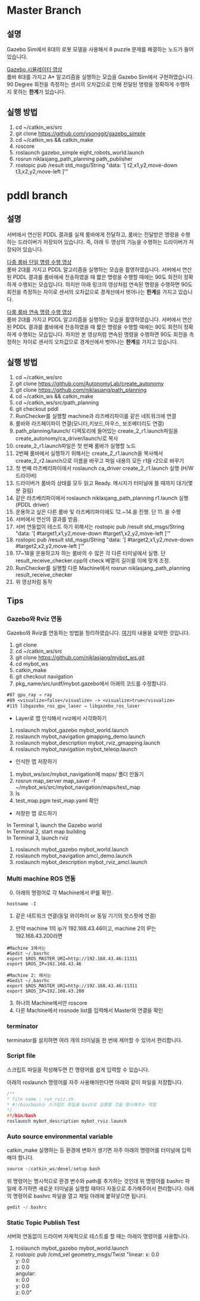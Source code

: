 # Master Branch

## 설명

Gazebo Sim에서 8대의 로봇 모델을 사용해서 8 puzzle 문제를 해결하는 노드가 들어있습니다.  

[Gazebo 시뮬레이터 영상](https://youtu.be/uGnAFQer308)  
룸바 8대를 가지고 A* 알고리즘을 실행하는 모습을 Gazebo Sim에서 구현하였습니다. 90 Degree 회전을 측정하는 센서의 오차값으로 인해 전달된 명령을 정확하게 수행하지 못하는 **한계**가 있습니다.

## 실행 방법

1. cd ~/catkin_ws/src
2. git clone https://github.com/ysonggit/gazebo_simple
3. cd ~/catkin_ws && catkin_make
4. roscore
5. roslaunch gazebo_simple eight_robots_world.launch
6. rosrun niklasjang_path_planning path_publisher
7. rostopic pub /result std_msgs/String "data: '[ t2,x1,y2,move-down t3,x2,y2,move-left ]'"

# pddl branch

## 설명 

서버에서 연산된 PDDL 결과를 실제 룸바에게 전달하고, 룸바는 전달받은 명령을 수행하는 드라이버가 저장되어 있습니다. 즉, 아래 두 영상의 기능을 수행하는 드라이버가 저장되어 있습니다.

[다중 룸바 단일 명령 수행 영상](https://youtu.be/i-6bfpRTpEc)  
룸바 2대를 가지고 PDDL 알고리즘을 실행하는 모습을 촬영하였습니다.  서버에서 연산된 PDDL 결과를 룸바에세 전송하였을 때 짧은 명령을 수행할 때에는 90도 회전이 정확하게 수행되는 모습입니다. 하지만 아래 링크의 영상처럼 연속된 명령을 수행하면 90도 회전을 측정하는 자이로 센서의 오차값으로 경계선에서 벗어나는 **한계**를 가지고 있습니다.

[다룸 룸바 연속 명령 수행 영상](https://youtu.be/GrBQo4zfoUY)  
룸바 2대를 가지고 PDDL 알고리즘을 실행하는 모습을 촬영하였습니다.  서버에서 연산된 PDDL 결과를 룸바에세 전송하였을 때 짧은 명령을 수행할 때에는 90도 회전이 정확하게 수행되는 모습입니다. 하지만 본 영상처럼 연속된 명령을 수행하면 90도 회전을 측정하는 자이로 센서의 오차값으로 경계선에서 벗어나는 **한계**를 가지고 있습니다.

## 실행 방법

1. cd ~/catkin_ws/src
2. git clone https://github.com/AutonomyLab/create_autonomy
3. git clone https://github.com/niklasjang/path_planning
4. cd ~/catkin_ws && catkin_make
5. cd ~/catkin_ws/src/path_planning
6. git checkout pddl
7. RunChecker를 실행할 machine과 라즈베리파이를 같은 네트워크에 연결
8. 룸바와 라즈페이파이 연결(모니터,키보드,마우스, 보조베터리도 연결)
9. path_planning/launch/ 디렉토리에 들어있는 create_2_r1.launch파일을 create_autonomy/ca_driver/launch/로 복사
10. create_2_r1.launch파일은 첫 번째 룸바가 실행할 노드
11. 2번째 룸바에서 실행하기 위해서는 create_2_r1.launch을 복사해서 create_2_r2.launch으로 이름을 바꾸고 파일 내용의 모든 r1을 r2으로 바꾸기
12. 첫 번째 라즈베리파이에서 roslaunch ca_driver create_2_r1.launch 실행 (H/W 드라이버)
13. 드라이버가 룸바의 상태를 모두 읽고 Ready. 메시지가 터미널에 뜰 때까지 대기(몇 분 걸림)
14. 같은 라즈베리파이에서 roslaunch niklasjang_path_planning r1.launch 실행(PDDL driver)
15. 운용하고 싶은 다른 룸바 및 라즈베리파이에도 12.~14.을 진행. 단 11. 을 수행
16. 서버에서 연산의 결과를 받음.
17. 서버 연동없이 테스트 하기 위해서는  rostopic pub /result std_msgs/String "data: '[ #target1,x1,y2,move-down #target1,x2,y2,move-left ]'"
18. rostopic pub /result std_msgs/String "data: '[ #target2,x1,y2,move-down #target2,x2,y2,move-left ]'"
19. 17~18을 운용하고자 하는 룸바의 수 많은 각 다른 터미널에서 실행. 단 result_receive_checker.cpp의 check 배열의 길이를 이에 맞게 조정.
20. RunChecker를 실행할 다른 Machine에서 rosrun niklasjang_path_planning result_receive_checker
21. 위 영상처럼 동작

## Tips

### Gazebo와 Rviz 연동

Gazebo와 Rviz를 연동하는 방법을 정리하였습니다. [여기](http://moorerobots.com/blog/post/3)의 내용을 요약한 것입니다.  

1. git clone
2. cd ~/catkin_ws/src
3. git clone https://github.com/niklasjang/mybot_ws.git
4. cd mybot_ws
5. catkin_make
6. git checkout navigation
7. pkg_name/src/urdf/mybot.gazebo에서 아래의 코드를 수정합니다.

```txt
#87 gpu_ray → ray
#89 <visualize>false</visualize> -> <visualize>true</visualize>
#115 libgazebo_ros_gpu_laser → libgazebo_ros_laser
```

- Layer로 맵 인식해서 rviz에서 시각화하기

1. roslaunch mybot_gazebo mybot_world.launch
2. roslaunch mybot_navigation gmapping_demo.launch
3. roslaunch mybot_description mybot_rviz_gmapping.launch
4. roslaunch mybot_navigation mybot_teleop.launch

- 인식한 맵 저장하기

1. mybot_ws/src/mybot_navigation에 maps/ 폴더 만들기
2. rosrun map_server map_saver -f ~/mybot_ws/src/mybot_navigation/maps/test_map
3. ls
4. test_map.pgm  test_map.yaml 확인

- 저장한 맵 로드하기

In Terminal 1, launch the Gazebo world  
In Terminal 2, start map building  
In Terminal 3, launch rviz  

1. roslaunch mybot_gazebo mybot_world.launch
2. roslaunch mybot_navigation amcl_demo.launch
3. roslaunch mybot_description mybot_rviz_amcl.launch

### Multi machine ROS 연동

0. 아래의 명령어로 각 Machine에서 IP를 확인.  

```t
hostname -I
```

1. 같은 네트워크 연결(동일 와이파이 or 동일 기기의 핫스팟에 연결)

2. 만약 machine 1의 ip가 192.168.43.46이고, machine 2의 IP는 192.168.43.200라면

```t
#Machine 1에서는 
#Gedit ~/.basrhc
export $ROS_MASTER_URI=http://192.168.43.46:11311
export $ROS_IP=192.168.43.46
```

```t
#Machine 2: 에서는
#Gedit ~/.basrhc
export $ROS_MASTER_URI=http://192.168.43.46:11311
export $ROS_IP=192.168.43.200
```

3. 하나의 Machine에서만 roscore
4. 다른 Machine에서 rosnode list를 입력해서 Master와 연결을 확인


### terminator

terminator를 설치하면 여러 개의 터미널을 한 번에 제어할 수 있어서 편리합니다.

### Script file

스크립트 파일을 작성해두면 킨 명령어를 쉽게 입력할 수 있습니다.  

아래의 roslaunch 명령어를 자주 사용해야한다면 아래와 같이 파일을 저장합니다.  

```cpp
/**
* file name : run_rviz.sh
* #!/bin/bash는 스크립트 파일을 bash로 실행할 것을 명시해주는 역할
*/
#!/bin/bash
roslaunch mybot_description mybot_rviz.launch
```

### Auto source environmental variable

catkin_make 실행하는 등 환경에 변화가 생기면 자주 아래의 명령어를 터미널에 입력해야 합니다.  

```cpp
source ~/catkin_ws/devel/setup.bash
```

위 명령어는 명시적으로 환경 변수와 path를 추가하는 것인데 위 명령어를 bashrc 파일에 추가하면 새로운 터미널을 실행할 때마다
자동으로 추가해주어서 편리합니다. 아래의 명령어로 bashrc 파일을 열고 제일 아래에 붙혀넣으면 됩니다.

```cpp
gedit ~/.bashrc
```

### Static Topic Publish Test

서버와 연동없이 드라이버 자체적으로 테스트를 할 때는 아래의 명령어를 사용합니다. 

1. roslaunch mybot_gazebo mybot_world.launch
2. rostopic pub /cmd_vel geometry_msgs/Twist "linear:
  x: 0.0  
  y: 0.0  
  z: 0.0  
angular:  
  x: 0.0  
  y: 0.0  
  z: 0.0"  


